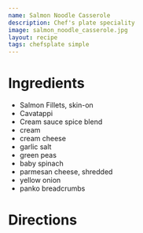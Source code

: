 ```yaml
---
name: Salmon Noodle Casserole 
description: Chef's plate speciality
image: salmon_noodle_casserole.jpg
layout: recipe
tags: chefsplate simple
---
```


# Ingredients

* Salmon Fillets, skin-on
* Cavatappi
* Cream sauce spice blend
* cream
* cream cheese
* garlic salt
* green peas
* baby spinach
* parmesan cheese, shredded
* yellow onion
* panko breadcrumbs

# Directions

